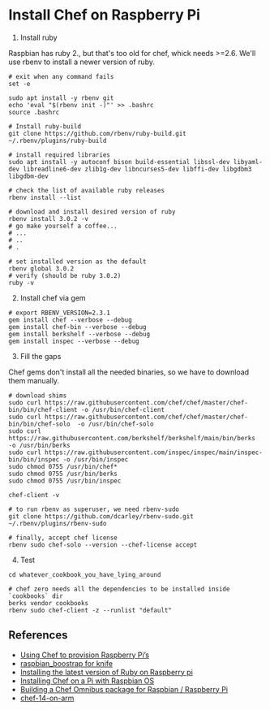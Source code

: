 # Install Chef on Raspberry Pi

1. Install ruby

Raspbian has ruby 2., but that's too old for chef, whick needs >=2.6. 
We'll use rbenv to install a newer version of ruby.

```shell
# exit when any command fails
set -e

sudo apt install -y rbenv git
echo 'eval "$(rbenv init -)"' >> .bashrc
source .bashrc

# Install ruby-build
git clone https://github.com/rbenv/ruby-build.git ~/.rbenv/plugins/ruby-build

# install required libraries
sudo apt install -y autoconf bison build-essential libssl-dev libyaml-dev libreadline6-dev zlib1g-dev libncurses5-dev libffi-dev libgdbm3 libgdbm-dev

# check the list of available ruby releases
rbenv install --list

# download and install desired version of ruby
rbenv install 3.0.2 -v
# go make yourself a coffee...
# ...
# ..
# .

# set installed version as the default
rbenv global 3.0.2
# verify (should be ruby 3.0.2)
ruby -v
```

2. Install chef via gem

```shell
# export RBENV_VERSION=2.3.1
gem install chef --verbose --debug
gem install chef-bin --verbose --debug
gem install berkshelf --verbose --debug
gem install inspec --verbose --debug
```

3. Fill the gaps

Chef gems don't install all the needed binaries, so we have to download them manually.


```shell
# download shims
sudo curl https://raw.githubusercontent.com/chef/chef/master/chef-bin/bin/chef-client -o /usr/bin/chef-client
sudo curl https://raw.githubusercontent.com/chef/chef/master/chef-bin/bin/chef-solo  -o /usr/bin/chef-solo
sudo curl https://raw.githubusercontent.com/berkshelf/berkshelf/main/bin/berks  -o /usr/bin/berks
sudo curl https://raw.githubusercontent.com/inspec/inspec/main/inspec-bin/bin/inspec -o /usr/bin/inspec
sudo chmod 0755 /usr/bin/chef*
sudo chmod 0755 /usr/bin/berks
sudo chmod 0755 /usr/bin/inspec

chef-client -v

# to run rbenv as superuser, we need rbenv-sudo
git clone https://github.com/dcarley/rbenv-sudo.git ~/.rbenv/plugins/rbenv-sudo

# finally, accept chef license
rbenv sudo chef-solo --version --chef-license accept
```

4. Test

```shell
cd whatever_cookbook_you_have_lying_around

# chef zero needs all the dependencies to be installed inside `cookbooks` dir
berks vendor cookbooks 
rbenv sudo chef-client -z --runlist "default"
```

## References

* [Using Chef to provision Raspberry Pi’s](https://thuisapp.com/2016/06/12/using-chef-provision-raspberry-pis/)
* [raspbian_boostrap for knife](https://github.com/dayne/raspbian_bootstrap)
* [Installing the latest version of Ruby on Raspberry pi](https://dev.to/konyu/installing-the-latest-version-of-ruby-on-raspberry-pi-3ofk)
* [Installing Chef on a Pi with Raspbian OS](https://medium.com/@timcase/installing-chef-on-a-pi-with-raspbian-os-so-it-can-be-managed-as-a-node-6f0ccfdac32f)
* [Building a Chef Omnibus package for Raspbian / Raspberry Pi](https://www.saltwaterc.eu/building-a-chef-omnibus-package-for-raspbian-raspberry-pi.html)
* [chef-14-on-arm](https://mattray.github.io/2019/03/08/chef-14-on-arm.html)